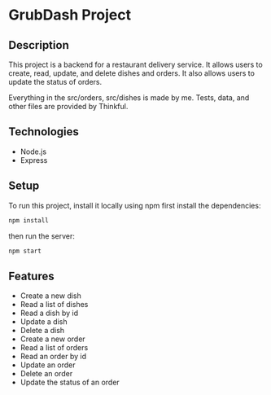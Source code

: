 # GrubDash Project

## Description

This project is a backend for a restaurant delivery service. It allows users to create, read, update, and delete dishes and orders. It also allows users to update the status of orders.

Everything in the src/orders, src/dishes is made by me. Tests, data, and other files are provided by Thinkful.

## Technologies

- Node.js
- Express

## Setup

To run this project, install it locally using npm first install the dependencies:

```bash
npm install
```

then run the server:

```bash
npm start
```

## Features

- Create a new dish
- Read a list of dishes
- Read a dish by id
- Update a dish
- Delete a dish
- Create a new order
- Read a list of orders
- Read an order by id
- Update an order
- Delete an order
- Update the status of an order
